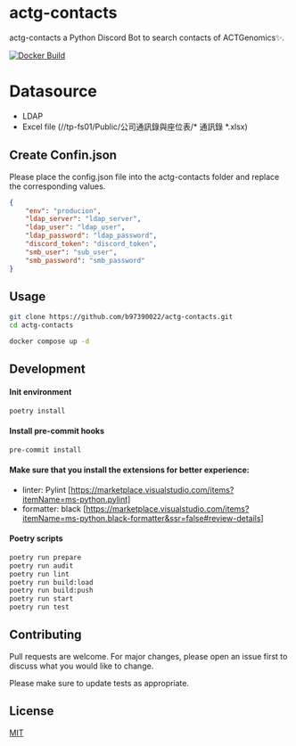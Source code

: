# actg-contacts

actg-contacts a Python Discord Bot to search contacts of ACTGenomics✨.

[![Docker Build](https://github.com/b97390022/actg-contacts/actions/workflows/basic.yml/badge.svg)](https://github.com/b97390022/actg-contacts/actions/workflows/basic.yml)

# Datasource
- LDAP
- Excel file (//tp-fs01/Public/公司通訊錄與座位表/* 通訊錄 *.xlsx)

## Create Confin.json
Please place the config.json file into the actg-contacts folder and replace the corresponding values.

```json
{
    "env": "producion",
    "ldap_server": "ldap_server",
    "ldap_user": "ldap_user",
    "ldap_password": "ldap_password",
    "discord_token": "discord_token",
    "smb_user": "sub_user",
    "smb_password": "smb_password"
}
```

## Usage

```bash
git clone https://github.com/b97390022/actg-contacts.git
cd actg-contacts

docker compose up -d
```


## Development

#### Init environment
```bash
poetry install
```

#### Install pre-commit hooks
```bash
pre-commit install
```

#### Make sure that you install the extensions for better experience:
- linter: Pylint [https://marketplace.visualstudio.com/items?itemName=ms-python.pylint]
- formatter: black [https://marketplace.visualstudio.com/items?itemName=ms-python.black-formatter&ssr=false#review-details]

#### Poetry scripts
```bash
poetry run prepare
poetry run audit
poetry run lint
poetry run build:load
poetry run build:push
poetry run start
poetry run test
```

## Contributing

Pull requests are welcome. For major changes, please open an issue first
to discuss what you would like to change.

Please make sure to update tests as appropriate.

## License

[MIT](https://choosealicense.com/licenses/mit/)
